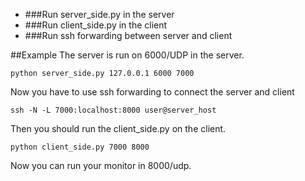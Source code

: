 - ###Run server_side.py in the server
- ###Run client_side.py in the client
- ###Run ssh forwarding between server and client

##Example
The server is run on 6000/UDP in the server.
```
python server_side.py 127.0.0.1 6000 7000
```
Now you have to use ssh forwarding to connect the server and client
```
ssh -N -L 7000:localhost:8000 user@server_host
```
Then you should run the client_side.py on the client.
```
python client_side.py 7000 8000
```
Now you can run your monitor in 8000/udp.